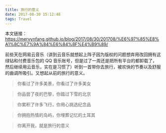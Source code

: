 ```yaml
---
title: 旅行的意义
date: 2017-08-30 15:12:48
tags: Travel
---
```


本文链接：https://mervynfang.github.io/blog/2017/08/30/201708/%E6%97%85%E8%A1%8C%E7%9A%84%E6%84%8F%E4%B9%89/

前些天在网易云音乐（讲到云音乐就想起上阵子因为版权的问题想弃用改回拥有这绿钻和付费音乐包的 QQ 音乐账号，但是过了一周还是把所有平台的都卸载了，然后继续用云音乐，实在是习惯了）听到一首带你去旅行，被欢快的节奏以及舒服的曲调所吸引。又想起从前的旅行的意义。

<!-- more -->

> 你看过了许多美景，你看过了许多美女

> 你品尝了夜的巴黎，你踏过下雪的北京

> 你累积了许多飞行，你用心挑选纪念品

> 你拥抱热情的岛屿，你埋葬记忆的土耳其

> 你离开我，就是旅行的意义